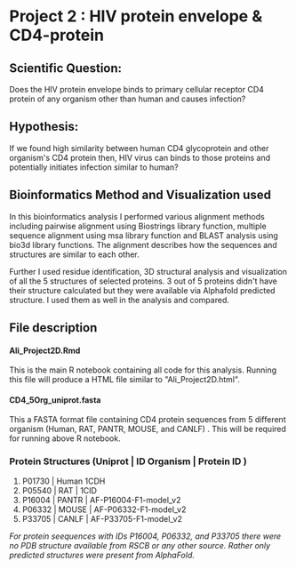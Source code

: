 # Project 2 : HIV protein envelope & CD4-protein

## Scientific Question:

Does the HIV protein envelope binds to primary cellular receptor CD4 protein of any organism other than human and causes infection? 

## Hypothesis:

If we found high similarity between human CD4 glycoprotein and other organism's CD4 protein then, HIV virus can binds to those proteins and potentially initiates infection similar to human? 

## Bioinformatics Method and Visualization used

In this bioinformatics analysis I performed various alignment methods including pairwise alignment using Biostrings library function, multiple sequence alignment using msa library function and BLAST analysis using bio3d library functions. The alignment describes how the sequences and structures are similar to each other. 

Further I used residue identification, 3D structural analysis and visualization of all the 5 structures of selected proteins. 3 out of 5 proteins didn't have their structure calculated but they were available via Alphafold predicted structure. I used them as well in the analysis and compared. 

## File description

#### Ali_Project2D.Rmd 
This is the main R notebook containing all code for this analysis. Running this file will produce a HTML file similar to "Ali_Project2D.html". 

#### CD4_5Org_uniprot.fasta
This a FASTA format file containing CD4 protein sequences from 5 different organism (Human, RAT, PANTR, MOUSE, and CANLF) . This will be required for running above R notebook.

### Protein Structures (Uniprot | ID Organism | Protein ID )

1. P01730 | Human 1CDH
2. P05540 | RAT | 1CID
3. P16004 | PANTR | AF-P16004-F1-model_v2
4. P06332 | MOUSE | AF-P06332-F1-model_v2
5. P33705 | CANLF | AF-P33705-F1-model_v2

_For protein seequences with IDs P16004, P06332, and P33705 there were no PDB structure available from RSCB or any other source. Rather only predicted structures were present from AlphaFold._
